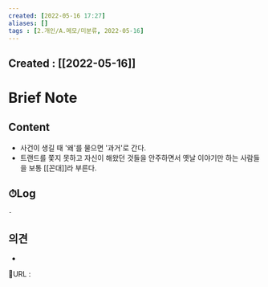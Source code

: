 ```yaml
---
created: [2022-05-16 17:27]
aliases: []
tags : [2.개인/A.메모/미분류, 2022-05-16]
---
```

## Created : [[2022-05-16]]
# Brief Note
## Content
- 사건이 생길 때 '왜'를 물으면 '과거'로 간다.
- 트랜드를 쫓지 못하고 자신이 해왔던 것들을 안주하면서 옛날 이야기만 하는 사람들을 보통 [[꼰대]]라 부른다.

## ⏱Log
	-

## 의견
-


📙URL :